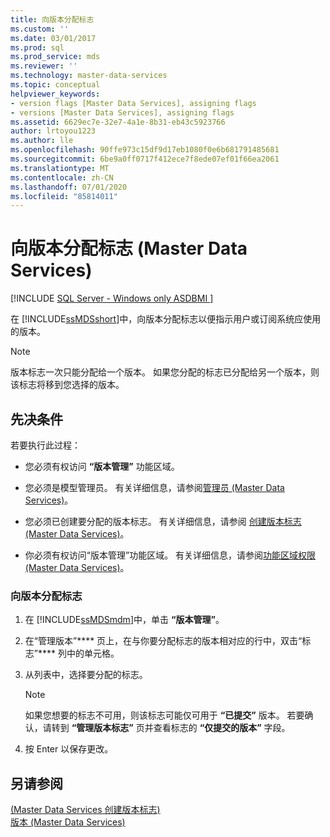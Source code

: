 ```yaml
---
title: 向版本分配标志
ms.custom: ''
ms.date: 03/01/2017
ms.prod: sql
ms.prod_service: mds
ms.reviewer: ''
ms.technology: master-data-services
ms.topic: conceptual
helpviewer_keywords:
- version flags [Master Data Services], assigning flags
- versions [Master Data Services], assigning flags
ms.assetid: 6629ec7e-32e7-4a1e-8b31-eb43c5923766
author: lrtoyou1223
ms.author: lle
ms.openlocfilehash: 90ffe973c15df9d17eb1080f0e6b681791485681
ms.sourcegitcommit: 6be9a0ff0717f412ece7f8ede07ef01f66ea2061
ms.translationtype: MT
ms.contentlocale: zh-CN
ms.lasthandoff: 07/01/2020
ms.locfileid: "85814011"
---
```

# <a name="assign-a-flag-to-a-version-master-data-services"></a>向版本分配标志 (Master Data Services)

[!INCLUDE [SQL Server - Windows only ASDBMI  ](../includes/applies-to-version/sql-windows-only-asdbmi.md)]

  在 [!INCLUDE[ssMDSshort](../includes/ssmdsshort-md.md)]中，向版本分配标志以便指示用户或订阅系统应使用的版本。  
  
> [!NOTE]  
>  版本标志一次只能分配给一个版本。 如果您分配的标志已分配给另一个版本，则该标志将移到您选择的版本。  
  
## <a name="prerequisites"></a>先决条件  
 若要执行此过程：  
  
-   您必须有权访问 **“版本管理”** 功能区域。  
  
-   您必须是模型管理员。 有关详细信息，请参阅[管理员 &#40;Master Data Services&#41;](../master-data-services/administrators-master-data-services.md)。  
  
-   您必须已创建要分配的版本标志。 有关详细信息，请参阅 [创建版本标志 (Master Data Services)](../master-data-services/create-a-version-flag-master-data-services.md)。  
  
-   你必须有权访问“版本管理”功能区域。 有关详细信息，请参阅[功能区域权限 (Master Data Services)](../master-data-services/functional-area-permissions-master-data-services.md)。  
  
### <a name="to-assign-a-flag-to-a-version"></a>向版本分配标志  
  
1.  在 [!INCLUDE[ssMDSmdm](../includes/ssmdsmdm-md.md)]中，单击 **“版本管理”**。  
  
2.  在“管理版本”**** 页上，在与你要分配标志的版本相对应的行中，双击“标志”**** 列中的单元格。  
  
3.  从列表中，选择要分配的标志。  
  
    > [!NOTE]  
    >  如果您想要的标志不可用，则该标志可能仅可用于 **“已提交”** 版本。 若要确认，请转到 **“管理版本标志”** 页并查看标志的 **“仅提交的版本”** 字段。  
  
4.  按 Enter 以保存更改。  
  
## <a name="see-also"></a>另请参阅  
 [&#40;Master Data Services 创建版本标志&#41;](../master-data-services/create-a-version-flag-master-data-services.md)   
 [版本 (Master Data Services)](../master-data-services/versions-master-data-services.md)  
  
  
